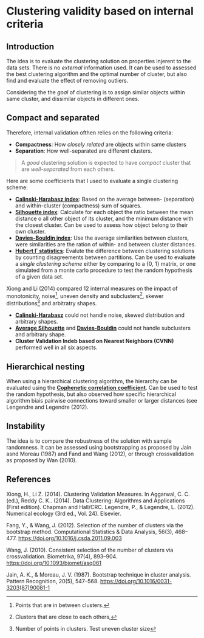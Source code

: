 # Clustering validity based on internal criteria

## Introduction

The idea is to evaluate the clustering solution on properties injerent to the data sets. 
There is no *external* information used. It can be used to assessed the best
clustering algorithm and the optimal number of cluster, but also find
and evaluate the effect of removing outliers.

Considering the the *goal* of clustering is to assign similar objects
within same cluster, and dissimilar objects in different
ones. 

## Compact and separated
Therefore, internal validation ofthen relies on the following
criteria:

- **Compactness**: How *closely related* are objects within same clusters
- **Separation**: How well-separated are different clusters.

> A *good* clustering solution is expected to have *compact* cluster
> that are *well-separated* from each others.

Here are some coefficients that I used to evaluate a single clustering
scheme:

- [**Calinski-Harabasz index**](../24): Based on the average between-
  (separation) and within-cluster (compactness) sum of squares.
- [**Silhouette index**](../26): Calculate for each object the ratio between 
  the mean distance o all other object of its cluster, and the minimum distance 
  with the closest cluster. Can be used to assess how object belong 
  to their own cluster.
- [**Davies-Bouldin index**](../25): Use the average similarities between
  clusters, were similarities are the ration of within- and between
  cluster distances.
- [**Hubert Γ statistics**](../22): Evalute the difference between clustering
  solutions by counting disagreements between partitions. Can be used to
  evaluate a *single clustering scheme* either by comparing to a {0, 1}
  matrix, or one simulated from a monte carlo procedure to test the
  random hypothesis of a given data set.


Xiong and Li (2014) compared 12 internal measures on the impact of
monotonicity, noise[^info1], uneven density and
subclusters[^info2], skewer distributions[^info3] and arbitratry shapes.

- [**Calinski-Harabasz**](../24) could not handle  noise, skewed distribution
  and arbitrary shapes.
- [**Average Silhouette**](../26) and [**Davies-Bouldin**](../25) could not handle subclusters and
  arbitrary shape.
- **Cluster Validation Indeb based on Nearest Neighbors (CVNN)** performed well in all six aspects.

## Hierarchical nesting

When using a hierarchical clustering algorithm, the hierarchy can be
evaluated using the [**Cophenetic correlation coefficient**](../23). Can be used to test the
random hypothesis, but also observed how specific hierarchical algorithm
biais pairwise connections toward smaller or larger distances (see
Lengendre and Legendre (2012).

## Instability

The idea is to compare the robustness of the solution with sample
randomness. It can be assessed using bootstrapping as
proposed by Jain asnd Moreau (1987) and Fand and Wang (2012), or through crossvalidation
as proposed by Wan (2010). 

## References

Xiong, H., Li Z. (2014). Clustering Validation Measures. In Aggarwal, C. C. (ed.), Reddy C. K.. (2014). Data Clustering: Algorithms and Applications (First edition). Chapman and Hall/CRC.
Legendre, P., & Legendre, L. (2012). Numerical ecology (3rd ed., Vol. 24). Elsevier.

Fang, Y., & Wang, J. (2012). Selection of the number of clusters via the bootstrap method. Computational Statistics & Data Analysis, 56(3), 468–477. <https://doi.org/10.1016/j.csda.2011.09.003>

Wang, J. (2010). Consistent selection of the number of clusters via crossvalidation. Biometrika, 97(4), 893–904. <https://doi.org/10.1093/biomet/asq061>

Jain, A. K., & Moreau, J. V. (1987). Bootstrap technique in cluster analysis. Pattern Recognition, 20(5), 547–568. <https://doi.org/10.1016/0031-3203(87)90081-1>


[^info1]: Points that are in between clusters.
[^info2]: Clusters that are close to each others,
[^info3]: Number of points in clusters. Test uneven cluster size
